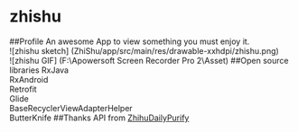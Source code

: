 # zhishu
##Profile
An awesome App to view something you must enjoy it.  
![zhishu sketch] (ZhiShu/app/src/main/res/drawable-xxhdpi/zhishu.png)  
![zhishu GIF] (F:\Apowersoft Screen Recorder Pro 2\Asset)
##Open source libraries
RxJava  
RxAndroid  
Retrofit  
Glide  
BaseRecyclerViewAdapterHelper  
ButterKnife
##Thanks
API from [ZhihuDailyPurify](https://github.com/izzyleung/ZhihuDailyPurify)


